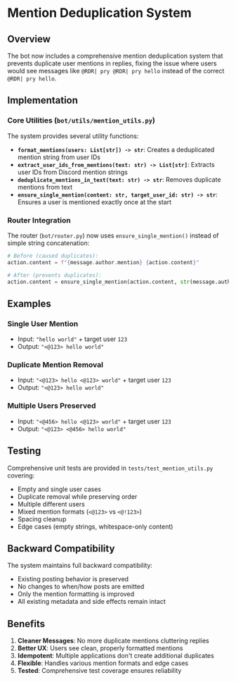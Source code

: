 # Mention Deduplication System

## Overview

The bot now includes a comprehensive mention deduplication system that prevents duplicate user mentions in replies, fixing the issue where users would see messages like `@RDR| pry @RDR| pry hello` instead of the correct `@RDR| pry hello`.

## Implementation

### Core Utilities (`bot/utils/mention_utils.py`)

The system provides several utility functions:

- **`format_mentions(users: List[str]) -> str`**: Creates a deduplicated mention string from user IDs
- **`extract_user_ids_from_mentions(text: str) -> List[str]`**: Extracts user IDs from Discord mention strings
- **`deduplicate_mentions_in_text(text: str) -> str`**: Removes duplicate mentions from text
- **`ensure_single_mention(content: str, target_user_id: str) -> str`**: Ensures a user is mentioned exactly once at the start

### Router Integration

The router (`bot/router.py`) now uses `ensure_single_mention()` instead of simple string concatenation:

```python
# Before (caused duplicates):
action.content = f"{message.author.mention} {action.content}"

# After (prevents duplicates):
action.content = ensure_single_mention(action.content, str(message.author.id))
```

## Examples

### Single User Mention
- Input: `"hello world"` + target user `123`
- Output: `"<@123> hello world"`

### Duplicate Mention Removal
- Input: `"<@123> hello <@123> world"` + target user `123`
- Output: `"<@123> hello world"`

### Multiple Users Preserved
- Input: `"<@456> hello <@123> world"` + target user `123`
- Output: `"<@123> <@456> hello world"`

## Testing

Comprehensive unit tests are provided in `tests/test_mention_utils.py` covering:

- Empty and single user cases
- Duplicate removal while preserving order
- Multiple different users
- Mixed mention formats (`<@123>` vs `<@!123>`)
- Spacing cleanup
- Edge cases (empty strings, whitespace-only content)

## Backward Compatibility

The system maintains full backward compatibility:
- Existing posting behavior is preserved
- No changes to when/how posts are emitted
- Only the mention formatting is improved
- All existing metadata and side effects remain intact

## Benefits

1. **Cleaner Messages**: No more duplicate mentions cluttering replies
2. **Better UX**: Users see clean, properly formatted mentions
3. **Idempotent**: Multiple applications don't create additional duplicates
4. **Flexible**: Handles various mention formats and edge cases
5. **Tested**: Comprehensive test coverage ensures reliability
